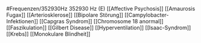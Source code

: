 #Frequenzen/352930Hz
352930 Hz (E)
[[Affective Psychosis]]
[[Amaurosis Fugax]]
[[Arteriosklerose]]
[[Bipolare Störung]]
[[Campylobacter-Infektionen]]
[[Capgras Syndrom]]
[[Chromosome 18 anormal]]
[[Faszikulation]]
[[Gilbert Disease]]
[[Hyperventilation]]
[[Isaac-Syndrom]]
[[Krebs]]
[[Monokulare Blindheit]]